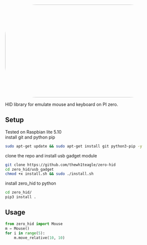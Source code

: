 <img src="https://user-images.githubusercontent.com/61390950/140584361-70f33e1e-9b87-4901-9f34-1a4a2fd876fc.png" style="width: 550px; height: 300px; border-radius: 100px">

HID library for emulate mouse and keyboard on PI zero.

## Setup
Tested on Raspbian lite 5.10  
install git and python pip
```bash
sudo apt-get update && sudo apt-get install git python3-pip -y
```
clone the repo and install usb gadget module
```bash
git clone https://github.com/thewh1teagle/zero-hid
cd zero_hid/usb_gadget
chmod +x install.sh && sudo ./install.sh
```
install zero_hid to python
```bash
cd zero_hid/
pip3 install .
```

## Usage
```python
from zero_hid import Mouse
m = Mouse()
for i in range(5):
    m.move_relative(10, 10)
```
